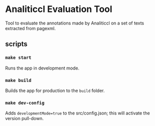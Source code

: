# Analiticcl Evaluation Tool
Tool to evaluate the annotations made by Analiticcl on a set of texts extracted from pagexml. 

## scripts

### ```make start```

Runs the app in development mode.

### ```make build```

Builds the app for production to the `build` folder.

### ```make dev-config```

Adds `developmentMode=true` to the src/config.json; this will activate the version pull-down.